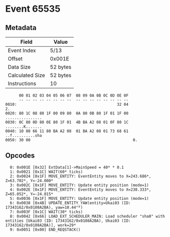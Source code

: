 # Event 65535

## Metadata

| Field           | Value    |
|-----------------|----------|
| Event Index     | 5/13     |
| Offset          | 0x001E   |
| Data Size       | 52 bytes |
| Calculated Size | 52 bytes |
| Instructions    | 10       |

```
      00 01 02 03 04 05 06 07  08 09 0A 0B 0C 0D 0E 0F
      -- -- -- -- -- -- -- --  -- -- -- -- -- -- -- --
0010:                                            32 04                2.
0020: 80 1C 08 80 1F 00 09 80  0A 80 0B 80 1F 01 1F 00  ................
0030: 0C 80 0D 80 0E 80 1F 01  4B BA A2 08 01 0F 80 1C  ........K.......
0040: 10 80 66 11 80 BA A2 08  01 BA A2 08 01 73 68 61  ..f..........sha
0050: 30 00                                             0.              
```

## Opcodes

```
  0: 0x001E [0x32] ExtData[1]->MainSpeed = 40* * 0.1
  1: 0x0021 [0x1C] WAIT(60* ticks)
  2: 0x0024 [0x1F] MOVE_ENTITY: EventEntity moves to X=243.686*, Z=63.702*, Y=-24.000*
  3: 0x002C [0x1F] MOVE_ENTITY: Update entity position (mode=1)
  4: 0x002E [0x1F] MOVE_ENTITY: EventEntity moves to X=238.333*, Z=65.052*, Y=-24.015*
  5: 0x0036 [0x1F] MOVE_ENTITY: Update entity position (mode=1)
  6: 0x0038 [0x4B] UPDATE_ENTITY_YAW(entity=Ukai03 (ID: 17343162/0x0108A2BA), yaw=10.44°*)
  7: 0x003F [0x1C] WAIT(30* ticks)
  8: 0x0042 [0x66] LOAD_EXT_SCHEDULER_MAIN: Load scheduler "sha0" with entities [Ukai03 (ID: 17343162/0x0108A2BA), Ukai03 (ID: 17343162/0x0108A2BA)], work=29*
  9: 0x0051 [0x00] END_REQSTACK()
```
